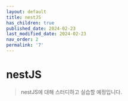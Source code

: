```yaml
---
layout: default
title: nestJS
has_children: true
published_date: 2024-02-23
last_modified_date: 2024-02-23
nav_order: 2
permalink: '7'
---
```

# nestJS

> nestJS에 대해 스터디하고 실습할 예정입니다.
